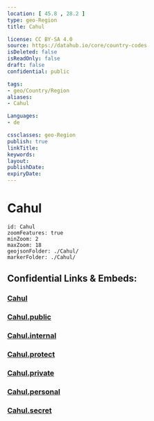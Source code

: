 ```yaml
---
location: [ 45.8 , 28.2 ] 
type: geo-Region
title: Cahul

license: CC BY-SA 4.0
source: https://datahub.io/core/country-codes
isDeleted: false
isReadOnly: false
draft: false
confidential: public

tags:
- geo/Country/Region
aliases:
- Cahul

Languages:
- de

cssclasses: geo-Region
publish: true
linkTitle: 
keywords: 
layout: 
publishDate: 
expiryDate: 
---
```


# Cahul

```leaflet
id: Cahul
zoomFeatures: true 
minZoom: 2 
maxZoom: 18
geojsonFolder: ./Cahul/
markerFolder: ./Cahul/
```


## Confidential Links & Embeds: 

### [Cahul](/_Standards/Earth/Continent/Europe/Europe~East/Moldova/Districts~Moldova/Cahul.md) 

### [Cahul.public](/_public/Earth/Continent/Europe/Europe~East/Moldova/Districts~Moldova/Cahul.public.md) 

### [Cahul.internal](/_internal/Earth/Continent/Europe/Europe~East/Moldova/Districts~Moldova/Cahul.internal.md) 

### [Cahul.protect](/_protect/Earth/Continent/Europe/Europe~East/Moldova/Districts~Moldova/Cahul.protect.md) 

### [Cahul.private](/_private/Earth/Continent/Europe/Europe~East/Moldova/Districts~Moldova/Cahul.private.md) 

### [Cahul.personal](/_personal/Earth/Continent/Europe/Europe~East/Moldova/Districts~Moldova/Cahul.personal.md) 

### [Cahul.secret](/_secret/Earth/Continent/Europe/Europe~East/Moldova/Districts~Moldova/Cahul.secret.md)

